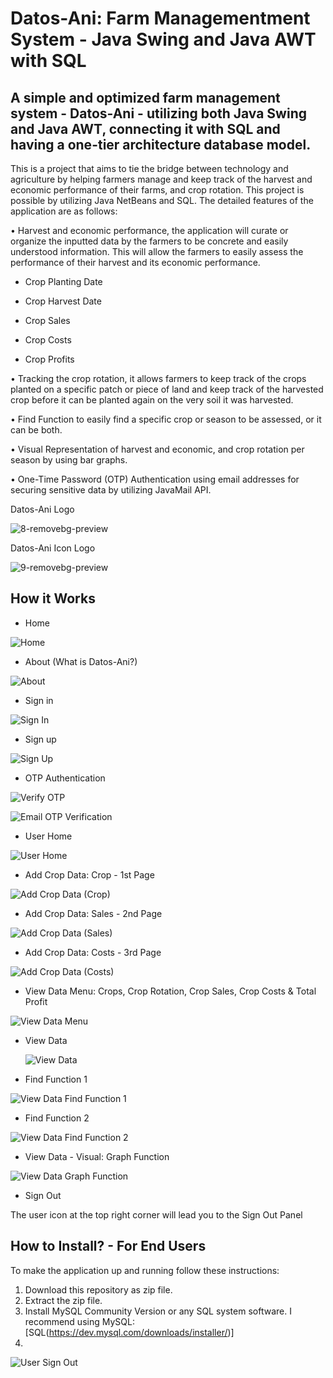 # Datos-Ani: Farm Managementment System - Java Swing and Java AWT with SQL 


## A simple and optimized farm management system - Datos-Ani - utilizing both Java Swing and Java AWT, connecting it with SQL and having a one-tier architecture database model.


This is a project that aims to tie the bridge between technology and agriculture by helping farmers manage and keep track of the harvest and economic performance of their farms, and crop rotation. This project is possible by utilizing Java NetBeans and SQL. The detailed features of the application are as follows:

• Harvest and economic performance, the application will curate or organize the inputted data by the farmers to be concrete and easily understood information. This will allow the farmers to easily assess the performance of their harvest and its economic performance. 

* Crop Planting Date

* Crop Harvest Date

* Crop Sales

* Crop Costs

* Crop Profits

     
• Tracking the crop rotation, it allows farmers to keep track of the crops planted on a specific patch or piece of land and keep track of the harvested crop before it can be planted again on the very soil it was harvested. 


• Find Function to easily find a specific crop or season to be assessed, or it can be both.


• Visual Representation of harvest and economic, and crop rotation per season by using bar graphs.


• One-Time Password (OTP) Authentication using email addresses for securing sensitive data by utilizing JavaMail API.


     


Datos-Ani Logo


![8-removebg-preview](https://github.com/wolfD-red/Datos-Ani/assets/149870730/8cca6e7a-501b-4da7-854d-43eb7d83523f)


Datos-Ani Icon Logo


![9-removebg-preview](https://github.com/wolfD-red/Datos-Ani/assets/149870730/5437401f-6a36-4402-ae1b-3927f669769c)




## How it Works




* Home


![Home](https://github.com/user-attachments/assets/75a7ce69-c91c-45a3-a7ce-4093c08ec3f9)


* About (What is Datos-Ani?)


![About](https://github.com/user-attachments/assets/0456aa2b-1df0-48d5-ba5f-f40a2905304f)


* Sign in


![Sign In](https://github.com/user-attachments/assets/d5059a5b-1797-4ec9-930e-880519f705e4)


* Sign up


![Sign Up](https://github.com/user-attachments/assets/cabff740-5ee5-4a4d-ab97-0b147a502476)


* OTP Authentication


![Verify OTP](https://github.com/user-attachments/assets/015b63c5-3c9a-439a-8205-c1ba23efbe93)


![Email OTP Verification](https://github.com/user-attachments/assets/e8f1db89-100e-4921-87f0-6baa6e2f7a98)


* User Home

  
![User Home](https://github.com/user-attachments/assets/c9a72509-aa9d-4499-9a67-be8c02d6c407)


* Add Crop Data: Crop - 1st Page


![Add Crop Data (Crop)](https://github.com/user-attachments/assets/13630720-8e32-4534-ad32-1726ffd4bef6)


* Add Crop Data: Sales - 2nd Page


![Add Crop Data (Sales)](https://github.com/user-attachments/assets/1275a94c-1d0f-4ac2-aa00-e9159674cd45)


* Add Crop Data: Costs - 3rd Page

![Add Crop Data (Costs)](https://github.com/user-attachments/assets/6abe5a5f-8e40-4834-97df-fe04cee99458)


* View Data Menu: Crops, Crop Rotation, Crop Sales, Crop Costs & Total Profit


![View Data Menu](https://github.com/user-attachments/assets/c8b92ca7-9359-456d-a672-92d211b2de2c)


* View Data


  ![View Data](https://github.com/user-attachments/assets/24836ef2-3ac9-477c-b7ff-11028edb4fe0)


* Find Function 1

![View Data Find Function 1](https://github.com/user-attachments/assets/b9955316-3df7-4355-a833-738e12e6d7b8)


* Find Function 2

![View Data Find Function 2](https://github.com/user-attachments/assets/03db2884-5897-4a55-b21e-a79087c83a92)


* View Data - Visual: Graph Function

![View Data Graph Function](https://github.com/user-attachments/assets/d16d3353-6885-411f-b6ac-0f793a0d9d0a)


* Sign Out

The user icon at the top right corner will lead you to the Sign Out Panel





## How to Install? - For End Users



To make the application up and running follow these instructions:

1. Download this repository as zip file.
2. Extract the zip file.
3. Install MySQL Community Version or any SQL system software. I recommend using MySQL: [SQL(https://dev.mysql.com/downloads/installer/)]
4. 










  ![User Sign Out](https://github.com/user-attachments/assets/88877644-8a54-44d9-b8d3-1c21260a4319)


  


